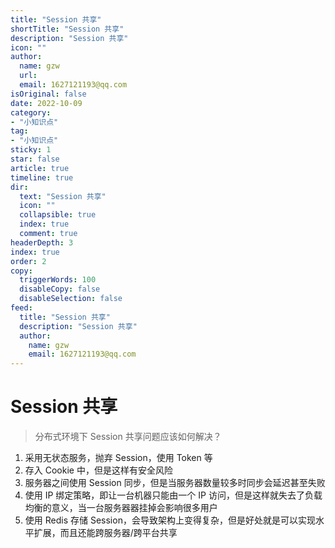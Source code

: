 ```yaml
---
title: "Session 共享"
shortTitle: "Session 共享"
description: "Session 共享"
icon: ""
author: 
  name: gzw
  url: 
  email: 1627121193@qq.com
isOriginal: false
date: 2022-10-09
category: 
- "小知识点"
tag:
- "小知识点"
sticky: 1
star: false
article: true
timeline: true
dir:
  text: "Session 共享"
  icon: ""
  collapsible: true
  index: true
  comment: true
headerDepth: 3
index: true
order: 2
copy:
  triggerWords: 100
  disableCopy: false
  disableSelection: false
feed:
  title: "Session 共享"
  description: "Session 共享"
  author:
    name: gzw
    email: 1627121193@qq.com
---
```






# Session 共享

> 分布式环境下 Session 共享问题应该如何解决？

1. 采用无状态服务，抛弃 Session，使用 Token 等
2. 存入 Cookie 中，但是这样有安全风险
3. 服务器之间使用 Session 同步，但是当服务器数量较多时同步会延迟甚至失败
4. 使用 IP 绑定策略，即让一台机器只能由一个 IP 访问，但是这样就失去了负载均衡的意义，当一台服务器器挂掉会影响很多用户
5. 使用 Redis 存储 Session，会导致架构上变得复杂，但是好处就是可以实现水平扩展，而且还能跨服务器/跨平台共享 

